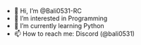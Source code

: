 - 👋 Hi, I’m @Bali0531-RC
- 👀 I’m interested in Programming
- 🌱 I’m currently learning Python
- 📫 How to reach me: Discord (@bali0531)

<!---
Bali0531-RC/Bali0531-RC is a ✨ special ✨ repository because its `README.md` (this file) appears on your GitHub profile.
You can click the Preview link to take a look at your changes.
--->
